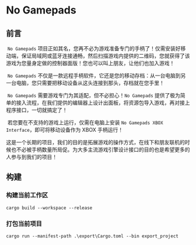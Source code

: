 # No Gamepads

## 前言

​	`No Gamepads` 项目正如其名，您再不必为游戏准备专门的手柄了！仅需安装好移动端，保证局域网或蓝牙连接通畅，然后扫描游戏内提供的二维码，您就获得了该游戏为您量身定做的控制器面版！您也可以叫上朋友，让他们也加入游戏！

​	`No Gamepads` 不仅是一款远程手柄软件，它还是您的移动存档：从一台电脑到另一台电脑，您只需要把移动设备从这头连接到那头，存档就在您手里！

​	`No Gamepads` 需要游戏专门为其适配，但不必担心！`No Gamepads` 提供了极为简单的接入流程，在我们提供的编辑器上设计出面板，将资源包导入游戏，再对接上程序接口，一切就搞定了！

​	若您要在不支持的游戏上运行，仅需在电脑上安装 `No Gamepads XBOX Interface`，即可将移动设备作为 XBOX 手柄运行！

​	这是一个长期的项目，我们的目的是拓展游戏的操作方式，在线下和朋友联机的时候也不必被手柄数量所局促。为大多主流游戏引擎设计接口的目的也是希望更多的人参与到我们的项目！

## 构建

### 构建当前工作区

```shell
cargo build --workspace --release
```

### 打包当前项目

```shell
cargo run --manifest-path .\export\Cargo.toml --bin export_project
```